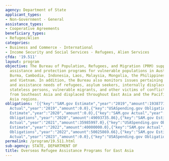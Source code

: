 ```yaml
---
agency: Department of State
applicant_types:
- Non-Government - General
assistance_types:
- Cooperative Agreements
beneficiary_types:
- Refugee/Alien
categories:
- Business and Commerce - International
- Income Security and Social Services - Refugees, Alien Services
cfda: '19.511'
layout: program
objective: The Bureau of Population, Refugees, and Migration (PRM) supports NGO humanitarian
  assistance and protection programs for vulnerable populations in Australia, Bangladesh,
  Burma, Cambodia, Indonesia, Laos, Malaysia, Mongolia, the Philippines, Thailand,
  and Vietnam. In addition, the Bureau also monitors issues pertaining to the protection
  and assistance needs of refugees, asylum seekers, internally displaced persons (IDPs),
  stateless persons, vulnerable migrants, and other victims of conflict originating
  from Southeast Asia and displaced throughout East Asia and the Pacific and South
  Asia regions.
obligations: '[{"key":"SAM.gov Estimate","year":"2019","amount":19387711.0},{"key":"SAM.gov
  Actual","year":"2019","amount":0.0},{"key":"USASpending.gov Obligations","year":"2019","amount":23090747.0},{"key":"SAM.gov
  Estimate","year":"2020","amount":0.0},{"key":"SAM.gov Actual","year":"2020","amount":59162540.0},{"key":"USASpending.gov
  Obligations","year":"2020","amount":49093735.86},{"key":"SAM.gov Estimate","year":"2021","amount":61000000.0},{"key":"SAM.gov
  Actual","year":"2021","amount":35985997.0},{"key":"USASpending.gov Obligations","year":"2021","amount":52227999.23},{"key":"SAM.gov
  Estimate","year":"2022","amount":40000000.0},{"key":"SAM.gov Actual","year":"2022","amount":49998348.0},{"key":"USASpending.gov
  Obligations","year":"2022","amount":50025869.66},{"key":"SAM.gov Estimate","year":"2023","amount":0.0},{"key":"SAM.gov
  Actual","year":"2023","amount":0.0},{"key":"USASpending.gov Obligations","year":"2023","amount":15718881.35}]'
permalink: /program/19.511.html
sub-agency: STATE, DEPARTMENT OF
title: Overseas Refugee Assistance Programs for East Asia
---
```


